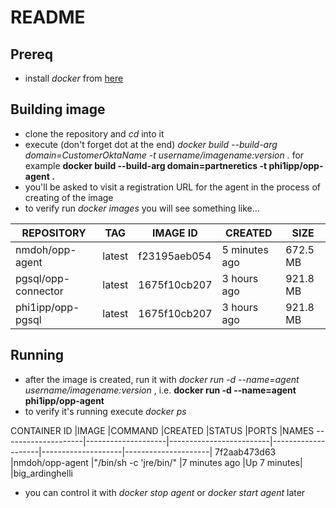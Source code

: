 # README #

## Prereq
* install _docker_ from [here](https://docs.docker.com/engine/installation/)

## Building image
* clone the repository and *cd* into it
* execute (don't forget dot at the end) *docker build --build-arg domain=_CustomerOktaName_ -t username/imagename:version .* 
for example **docker build --build-arg domain=partneretics -t phi1ipp/opp-agent .**
* you'll be asked to visit a registration URL for the agent in the process of creating of the image
* to verify run _docker images_ you will see something like...

REPOSITORY           | TAG                | IMAGE ID           | CREATED            | SIZE
---------------------|--------------------|--------------------|--------------------|--------------
nmdoh/opp-agent      | latest             | f23195aeb054       | 5 minutes ago      | 672.5 MB
pgsql/opp-connector  | latest             | 1675f10cb207       | 3 hours ago        | 921.8 MB
phi1ipp/opp-pgsql    | latest             | 1675f10cb207       | 3 hours ago        | 921.8 MB

## Running
* after the image is created, run it with _docker run -d --name=agent username/imagename:version_ , i.e. **docker run -d --name=agent phi1ipp/opp-agent**
* to verify it's running execute _docker ps_

CONTAINER ID        |IMAGE               |COMMAND                  |CREATED             |STATUS              |PORTS               |NAMES
--------------------|--------------------|-------------------------|--------------------|--------------------|---------------------|
7f2aab473d63        |nmdoh/opp-agent     |"/bin/sh -c 'jre/bin/"   |7 minutes ago       |Up 7 minutes|                            |big_ardinghelli

* you can control it with _docker stop agent_ or _docker start agent_ later